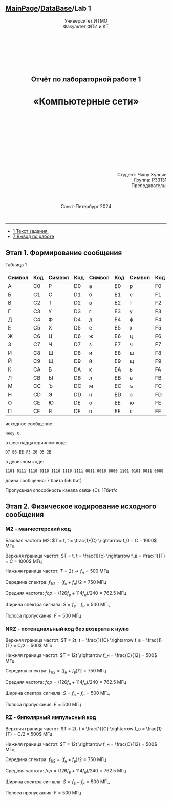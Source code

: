 <head>
  <script src="https://cdn.mathjax.org/mathjax/latest/MathJax.js?config=TeX-AMS-MML_HTMLorMML" type="text/javascript"></script>
  <script type="text/x-mathjax-config">
    MathJax.Hub.Config({
      tex2jax: {
      skipTags: ['script', 'noscript', 'style', 'textarea', 'pre'],
      inlineMath: [['$','$']]
      }
    });
  </script>
</head>

## [MainPage](../../../index.md)/[DataBase](../../README.md)/Lab 1

<center>
<p>Университет ИТМО<br>Факультет ФПИ и КТ</p>
<br><br><br><br><br><br>
<h2>Отчёт по лабораторной работе 1</h2>
<h1>«Компьютерные сети»</h1>
</center>

<br><br><br><br><br><br><br><br><br><br>

<div align="right">Студент: Чжоу Хунсян</div>
<div align="right">Группа: P33131</div>
<div align="right">Преподаватель:</div>

<center>
<br><br>
<p>Санкт-Петербург 2024</p>
<br>
</center>

---

- [1 Текст задания.](#1-текст-задания)
- [7 Вывод по работе](#7-вывод-по-работе)

## Этап 1. Формирование сообщения

Таблица 1

| Символ | Код | Символ | Код | Символ | Код | Символ | Код | Символ | Код |
|--------|-----|--------|-----|--------|-----|--------|-----|--------|-----|
| А      | С0  | Р      | D0  | а      | Е0  | р      | F0  | пробел | 20  |
| Б      | С1  | С      | D1  | б      | Е1  | с      | F1  | ,      | 2С  |
| В      | С2  | Т      | D2  | в      | Е2  | т      | F2  | .      | 2Е  |
| Г      | СЗ  | У      | D3  | г      | ЕЗ  | у      | F3  | 0      | 30  |
| Д      | С4  | Ф      | D4  | д      | Е4  | ф      | F4  | 1      | 31  |
| Е      | С5  | Х      | D5  | е      | Е5  | х      | F5  | 2      | 32  |
| Ж      | С6  | Ц      | D6  | ж      | Е6  | ц      | F6  | 3      | 33  |
| З      | С7  | Ч      | D7  | з      | Е7  | ч      | F7  | 4      | 34  |
| И      | С8  | Ш      | D8  | и      | Е8  | ш      | F8  | 5      | 35  |
| Й      | С9  | Щ      | D9  | й      | Е9  | щ      | F9  | 6      | 36  |
| К      | СА  | Б      | DA  | к      | ЕА  | ь      | FA  | 7      | 37  |
| Л      | СВ  | Ы      | DB  | л      | ЕВ  | ы      | FB  | 8      | 38  |
| М      | СС  | Ъ      | DC  | м      | ЕС  | ъ      | FC  | 9      | 39  |
| Н      | CD  | Э      | DD  | н      | ED  | э      | FD  |        |     |
| О      | СЕ  | Ю      | DE  | о      | ЕЕ  | ю      | FE  |        |     |
| П      | CF  | Я      | DF  | п      | EF  | я      | FF  |

исходное сообщение: 
```text
Чжоу Х.
```
в шестнадцатеричном коде: 
```
D7 Е6 ЕЕ F3 20 D5 2Е
```
в двоичном коде: 
```
1101 0111 1110 0110 1110 1110 1111 0011 0010 0000 1101 0101 0011 0000
```
длина сообщения: 7 байта (56 бит)

Пропускная способность канала связи (C): 1Гбит/c

## Этап 2. Физическое кодирование исходного сообщения

### M2 - манчестерский код

Базовая частота M2: $T = t, t = \frac{1}{C} \rightarrow f_0 = C = 1000$ МГц

Верхняя граница частот: $T = t, t = \frac{1}{c} \rightarrow f_в = \frac{1}{T} = C = 1000$ МГц

Нижняя граница частот: $T = 2t \rightarrow f_н = 500$ МГц

Середина спектра: $f_{1/2} = (f_н + f_в) / 2 = 750$ МГц

Средняя частота: $fср = (126f_в + 114f_н) / 240 = 762.5$ МГц

Ширина спектра сигнала: $S = f_в − f_н = 500$ МГц

Полоса пропускания: $F = 500$ МГц

### NRZ - потенциальный код без возврата к нулю

Верхняя граница частот: $T = 2t, t = \frac{1}{C} \rightarrow f_в = \frac{1}{T} = C/2 = 500$ МГц

Нижняя граница частот: $T = 12t \rightarrow f_н = \frac{C}{12} = 500$ МГц

Середина спектра: $f_{1/2} = (f_н + f_в) / 2 = 750$ МГц

Средняя частота: $fср = (126f_в + 114f_н) / 240 = 762.5$ МГц

Ширина спектра сигнала: $S = f_в − f_н = 500$ МГц

Полоса пропускания: $F = 500$ МГц

### RZ - биполярный импульсный код

Верхняя граница частот: $T = 2t, t = \frac{1}{C} \rightarrow f_в = \frac{1}{T} = C/2 = 500$ МГц

Нижняя граница частот: $T = 12t \rightarrow f_н = \frac{C}{12} = 500$ МГц

Середина спектра: $f_{1/2} = (f_н + f_в) / 2 = 750$ МГц

Средняя частота: $fср = (126f_в + 114f_н) / 240 = 762.5$ МГц

Ширина спектра сигнала: $S = f_в − f_н = 500$ МГц

Полоса пропускания: $F = 500$ МГц


